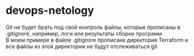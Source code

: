 # devops-netology
Git не будет брать под свой контроль файлы, которые прописаны в .gitignore, например, логи или результаты сборки программ  
В моем примере в файле .gitignore прописана директория Terraform и все файлы из этой директории не будут отслеживаться git 
